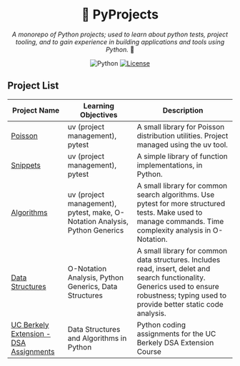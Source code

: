 <div align="center">

# 🐍 PyProjects

*A monorepo of Python projects; used to learn about python tests, project tooling, and to gain experience in building applications and tools using Python.* 🚀

![Python](https://img.shields.io/badge/python-3.13%2B-blue)
[![License](https://img.shields.io/github/license/rezarajan/pyprojects)](https://github.com/rezarajan/pyprojects/blob/main/LICENSE)

</div>

## Project List

| Project Name | Learning Objectives | Description |
|--------------|------|-------------|
| [Poisson](./poisson/) | uv (project management), pytest | A small library for Poisson distribution utilities. Project managed using the uv tool. |
| [Snippets](./snippets/) | uv (project management), pytest | A simple library of function implementations, in Python. |
| [Algorithms](./algorithms/) | uv (project management), pytest, make, O-Notation Analysis, Python Generics| A small library for common search algorithms. Use pytest for more structured tests. Make used to manage commands. Time complexity analysis in O-Notation. |
| [Data Structures](./data_structures/) | O-Notation Analysis, Python Generics, Data Structures | A small library for common data structures. Includes read, insert, delet and search functionality. Generics used to ensure robustness; typing used to provide better static code analysis. |
| [UC Berkely Extension - DSA Assignments](./dsa_assignments/) | Data Structures and Algorithms in Python | Python coding assignments for the UC Berkely DSA Extension Course |
